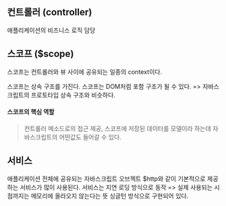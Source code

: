 ## 컨트롤러 (controller)

애플리케이션의 비즈니스 로직 담당


## 스코프 ($scope)

스코프는 컨트롤러와 뷰 사이에 공유되는 일종의 context이다.

스코프는 상속 구조를 가진다. 
스코프는 DOM처럼 포함 구조가 될 수 있다.
=> 자바스크립트의 프로토타입 상속 구조와 비슷하다.

#### 스코프의 핵심 역할

> 컨트롤러 메소드로의 접근 제공, 스코프에 저장된 데이터를 모델이라 하는데 자바스크립트의 어떤값도 들어갈 수 있다.



## 서비스 

애플리케이션 전체에 공유되는 자바스크립트 오브젝트
$http와 같이 기본적으로 제공하는 서비스가 많이 사용된다.
서비스는 지연 로딩 방식으로 동작 => 실제 사용되는 시점까지는 메모리에 올라오지 않는다는 뜻
싱글턴 방식으로 구현되어 있다.

